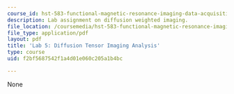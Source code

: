 ```yaml
---
course_id: hst-583-functional-magnetic-resonance-imaging-data-acquisition-and-analysis-fall-2008
description: Lab assignment on diffusion weighted imaging.
file_location: /coursemedia/hst-583-functional-magnetic-resonance-imaging-data-acquisition-and-analysis-fall-2008/f2bf5687542f1a4d01e060c205a1b4bc_lab5.pdf
file_type: application/pdf
layout: pdf
title: 'Lab 5: Diffusion Tensor Imaging Analysis'
type: course
uid: f2bf5687542f1a4d01e060c205a1b4bc

---
```

None
